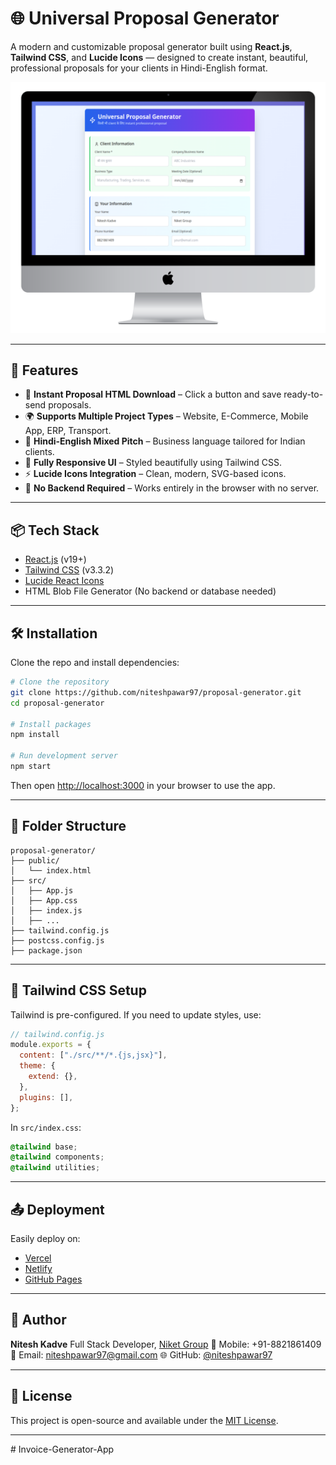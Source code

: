 
# 🌐 Universal Proposal Generator

A modern and customizable proposal generator built using **React.js**, **Tailwind CSS**, and **Lucide Icons** — designed to create instant, beautiful, professional proposals for your clients in Hindi-English format.

![App Screenshot](https://raw.githubusercontent.com/niteshpawar97/proposal-generator/refs/heads/master/public/screenshort.png)

---

## 🚀 Features

- 📄 **Instant Proposal HTML Download** – Click a button and save ready-to-send proposals.
- 🌍 **Supports Multiple Project Types** – Website, E-Commerce, Mobile App, ERP, Transport.
- 🧾 **Hindi-English Mixed Pitch** – Business language tailored for Indian clients.
- 🎨 **Fully Responsive UI** – Styled beautifully using Tailwind CSS.
- ⚡ **Lucide Icons Integration** – Clean, modern, SVG-based icons.
- 💾 **No Backend Required** – Works entirely in the browser with no server.

---

## 📦 Tech Stack

- [React.js](https://reactjs.org/) (v19+)
- [Tailwind CSS](https://tailwindcss.com/) (v3.3.2)
- [Lucide React Icons](https://lucide.dev/)
- HTML Blob File Generator (No backend or database needed)

---

## 🛠️ Installation

Clone the repo and install dependencies:

```bash
# Clone the repository
git clone https://github.com/niteshpawar97/proposal-generator.git
cd proposal-generator

# Install packages
npm install

# Run development server
npm start
````

Then open [http://localhost:3000](http://localhost:3000) in your browser to use the app.

---

## 📁 Folder Structure

```
proposal-generator/
├── public/
│   └── index.html
├── src/
│   ├── App.js
│   ├── App.css
│   ├── index.js
│   ├── ...
├── tailwind.config.js
├── postcss.config.js
├── package.json
```

---

## 🧩 Tailwind CSS Setup

Tailwind is pre-configured. If you need to update styles, use:

```js
// tailwind.config.js
module.exports = {
  content: ["./src/**/*.{js,jsx}"],
  theme: {
    extend: {},
  },
  plugins: [],
};
```

In `src/index.css`:

```css
@tailwind base;
@tailwind components;
@tailwind utilities;
```

---

## 📤 Deployment

Easily deploy on:

* [Vercel](https://vercel.com/)
* [Netlify](https://www.netlify.com/)
* [GitHub Pages](https://pages.github.com/)

---

## 👤 Author

**Nitesh Kadve**
Full Stack Developer, [Niket Group](https://www.niketgroup.in)
📱 Mobile: +91-8821861409
📧 Email: [niteshpawar97@gmail.com](mailto:niteshpawar97@gmail.com)
🌐 GitHub: [@niteshpawar97](https://github.com/niteshpawar97)

---

## 📃 License

This project is open-source and available under the [MIT License](LICENSE).

---
#   I n v o i c e - G e n e r a t o r - A p p 
 
 
